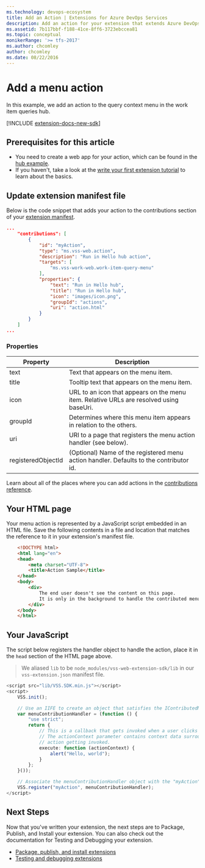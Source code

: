 ```yaml
---
ms.technology: devops-ecosystem
title: Add an Action | Extensions for Azure DevOps Services
description: Add an action for your extension that extends Azure DevOps Services.
ms.assetid: 7b117bbf-f188-41ce-8ff6-3723ebccea81
ms.topic: conceptual
monikerRange: '>= tfs-2017'
ms.author: chcomley
author: chcomley
ms.date: 08/22/2016
---
```


# Add a menu action

In this example, we add an action to the query context menu in the work item queries hub.

[!INCLUDE [extension-docs-new-sdk](../../includes/extension-docs-new-sdk.md)]

## Prerequisites for this article

- You need to create a web app for your action, which can be found in the [hub example](./add-hub.md).
- If you haven't, take a look at the [write your first extension tutorial](../get-started/node.md) to learn about the basics.

## Update extension manifest file

Below is the code snippet that adds your action to the contributions section of your [extension manifest](../develop/manifest.md).

```json
...
    "contributions": [
        {
            "id": "myAction",
            "type": "ms.vss-web.action",
            "description": "Run in Hello hub action",
            "targets": [
                "ms.vss-work-web.work-item-query-menu"
            ],
            "properties": {
                "text": "Run in Hello hub",
                "title": "Run in Hello hub",
                "icon": "images/icon.png",
                "groupId": "actions",
                "uri": "action.html"
            }
        }
    ]
...
```

### Properties

| Property           | Description                                                                             |
| ------------------ | --------------------------------------------------------------------------------------- |
| text               | Text that appears on the menu item.                                                     |
| title              | Tooltip text that appears on the menu item.                                             |
| icon               | URL to an icon that appears on the menu item. Relative URLs are resolved using baseUri. |
| groupId            | Determines where this menu item appears in relation to the others.                      |
| uri                | URI to a page that registers the menu action handler (see below).                       |
| registeredObjectId | (Optional) Name of the registered menu action handler. Defaults to the contributor id.  |

Learn about all of the places where you can add actions in the [contributions reference](../reference/targets/overview.md).

## Your HTML page

Your menu action is represented by a JavaScript script embedded in an HTML file. Save the following contents in a file and location that matches the reference to it
in your extension's manifest file.

```html
	<!DOCTYPE html>
	<html lang="en">
	<head>
		<meta charset="UTF-8">
		<title>Action Sample</title>
	</head>
	<body>
		<div>
			The end user doesn't see the content on this page.
			It is only in the background to handle the contributed menu item being clicked.
		</div>
	</body>
	</html>
```

## Your JavaScript

The script below registers the handler object to handle the action, place it in the `head` section of the HTML page above.

> We aliased `lib` to be `node_modules/vss-web-extension-sdk/lib` in our `vss-extension.json` manifest file.

```typescript
<script src="lib/VSS.SDK.min.js"></script>
<script>
    VSS.init();

    // Use an IIFE to create an object that satisfies the IContributedMenuSource contract
    var menuContributionHandler = (function () {
        "use strict";
        return {
            // This is a callback that gets invoked when a user clicks the newly contributed menu item
            // The actionContext parameter contains context data surrounding the circumstances of this
            // action getting invoked.
            execute: function (actionContext) {
                alert("Hello, world");
            }
        };
    }());

    // Associate the menuContributionHandler object with the "myAction" menu contribution from the manifest.
    VSS.register("myAction", menuContributionHandler);
</script>
```

## Next Steps

Now that you've written your extension, the next steps are to Package, Publish, and Install your extension. You can also check out the
documentation for Testing and Debugging your extension.

- [Package, publish, and install extensions](../publish/overview.md)
- [Testing and debugging extensions](../test/debug-in-browser.md)
